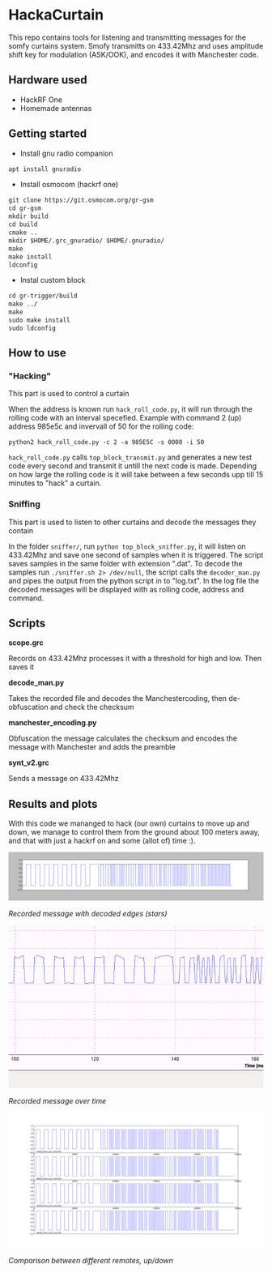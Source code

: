 # HackaCurtain

This repo contains tools for listening and transmitting messages for the somfy curtains system. Smofy transmitts on 433.42Mhz and uses amplitude shift key for modulation (ASK/OOK), and encodes it with Manchester code.

## Hardware used
* HackRF One
* Homemade antennas

## Getting started
* Install gnu radio companion
```
apt install gnuradio
```
* Install osmocom (hackrf one)
```
git clone https://git.osmocom.org/gr-gsm
cd gr-gsm
mkdir build
cd build
cmake ..
mkdir $HOME/.grc_gnuradio/ $HOME/.gnuradio/
make
make install
ldconfig
```

* Instal custom block 
```
cd gr-trigger/build
make ../
make
sudo make install
sudo ldconfig
```
## How to use
### "Hacking"
This part is used to control a curtain

When the address is known run `hack_roll_code.py`, it will run through the rolling code with an interval specefied. Example with command 2 (up) address 985e5c and invervall of 50 for the rolling code:
```
python2 hack_roll_code.py -c 2 -a 985E5C -s 0000 -i 50
```
`hack_roll_code.py` calls `top_block_transmit.py` and generates a new test code every second and transmit it untill the next code is made. Depending on how large the rolling code is it will take between a few seconds upp till 15 minutes to "hack" a curtain.

### Sniffing
This part is used to listen to other curtains and decode the messages they contain

In the folder `sniffer/`, run `python top_block_sniffer.py`, it will listen on 433.42Mhz and save one second of samples when it is triggered. The script saves samples in the same folder with extension ".dat". To decode the samples run `./sniffer.sh 2> /dev/null`, the script calls the `decoder_man.py` and pipes the output from the python script in to "log.txt". In the log file the decoded messages will be displayed with as rolling code, address and command.

## Scripts

**scope.grc**

Records on 433.42Mhz processes it with a threshold for high and low. Then saves it 

**decode_man.py**

Takes the recorded file and decodes the Manchestercoding, then de-obfuscation and check the checksum

**manchester_encoding.py**

Obfuscation the message calculates the checksum and encodes the message with Manchester and adds the preamble 

**synt_v2.grc**

Sends a message on 433.42Mhz

## Results and plots

With this code we mananged to hack (our own) curtains to move up and down, we manage to control them from the ground about 100 meters away, and that with just a hackrf on and some (allot of) time :).

![Recorded message with decoded edges (stars)](https://github.com/adligeerik/HackaCurtain/blob/master/plots/edgefinder.png)

*Recorded message with decoded edges (stars)*

![Recorded message over time](https://github.com/adligeerik/HackaCurtain/blob/master/plots/timeeoifneionv.png)

*Recorded message over time*

![Comparison between different remotes, up/down](https://github.com/adligeerik/HackaCurtain/blob/master/plots/check_code_does_not_change.png)

*Comparison between different remotes, up/down*
